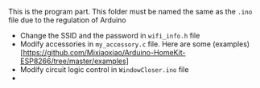 This is the program part. This folder must be named the same as the `.ino` file due to the regulation of Arduino

- Change the SSID and the password in `wifi_info.h` file
- Modify accessories in `my_accessory.c` file. Here are some (examples)[https://github.com/Mixiaoxiao/Arduino-HomeKit-ESP8266/tree/master/examples]
- Modify circuit logic control in `WindowCloser.ino` file
- 
